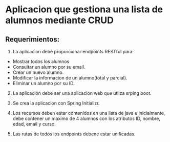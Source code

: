# Aplicacion que gestiona una lista de alumnos mediante CRUD

## Requerimientos: 

1. La aplicacion debe proporcionar endpoints RESTful para:
  - Mostrar todos los alumnos
  - Consultar un alumno por su email.
  - Crear un nuevo alumno.
  - Modificar la informacion de un alumno(total y parcial).
  - Eliminar un alumno por su ID.

2. La aplicación debe ser una aplicacion web que utliza srping boot.

3. Se crea la aplicacion con Spring Initializr.
   
4. Los recursos deben estar contenidos en una lista de java e inicialmente, debe contener un maximo de 4 alumnos con los atributos ID, nombre, edad, email y curso.
   
5. Las rutas de todos los endpoints debene estar unificadas.


